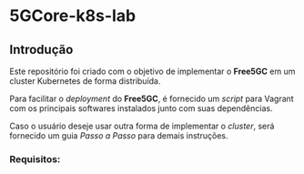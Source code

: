 # 5GCore-k8s-lab

## Introdução

Este repositório foi criado com o objetivo de implementar o **Free5GC** em um cluster Kubernetes de forma distribuída.

Para facilitar o *deployment* do **Free5GC**, é fornecido um *script* para Vagrant com os principais softwares instalados junto com suas dependências.

Caso o usuário deseje usar outra forma de implementar o *cluster*, será fornecido um guia *Passo a Passo* para demais instruções.

### Requisitos:

